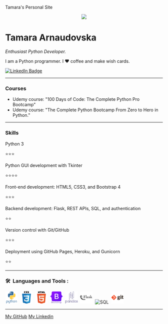  Tamara's Personal Site 
<p align="center"><img src="https://media2.giphy.com/media/v1.Y2lkPTc5MGI3NjExODQ3cmduM3I5ZTNydW5sYnlxN2t1b3EwMW9iY20zZzFkM2FiOGsyZSZlcD12MV9pbnRlcm5hbF9naWZfYnlfaWQmY3Q9Zw/L1R1tvI9svkIWwpVYr/giphy.webp"/></p>



Tamara Arnaudovska 
==================

_Enthusiast Python Developer._

I am a Python programmer. I ❤️ coffee and make wish cards.

<a href="https://www.linkedin.com/in/tamaraarnaudovska/"><img src="https://img.shields.io/badge/LinkedIn-blue?style=for-the-badge&logo=linkedin&logoColor=white" alt="LinkedIn Badge" width="90"></a>
* * *

### Courses

*   Udemy course: "100 Days of Code: The Complete Python Pro Bootcamp"
*   Udemy course: "The Complete Python Bootcamp From Zero to Hero in Python."

* * *

### Skills

Python 3

⭐️⭐️⭐️

Python GUI development with Tkinter

⭐️⭐️⭐️⭐️

Front-end development: HTML5, CSS3, and Bootstrap 4

⭐️⭐️⭐️

Backend development: Flask, REST APIs, SQL, and authentication

⭐️⭐️

Version control with Git/GitHub

⭐️⭐️⭐️

Deployment using GitHub Pages, Heroku, and Gunicorn

⭐️⭐️

* * *
### 🛠 &nbsp;Languages and Tools :

<p>
<img src="https://raw.githubusercontent.com/devicons/devicon/ca28c779441053191ff11710fe24a9e6c23690d6/icons/python/python-original-wordmark.svg" title="Python" alt="Python" width="40" height="40"/>&nbsp;
<img src="https://raw.githubusercontent.com/devicons/devicon/ca28c779441053191ff11710fe24a9e6c23690d6/icons/css3/css3-original-wordmark.svg"  title="CSS3" alt="CSS" width="40" height="40"/>&nbsp;
<img src="https://raw.githubusercontent.com/devicons/devicon/ca28c779441053191ff11710fe24a9e6c23690d6/icons/html5/html5-original-wordmark.svg" title="HTML5" alt="HTML" width="40" height="40"/>&nbsp;
<img src="https://raw.githubusercontent.com/devicons/devicon/ca28c779441053191ff11710fe24a9e6c23690d6/icons/bootstrap/bootstrap-original-wordmark.svg" title="Bootstrap" alt="Bootstrap" width="40" height="40"/>&nbsp;
<img src="https://raw.githubusercontent.com/devicons/devicon/ca28c779441053191ff11710fe24a9e6c23690d6/icons/pandas/pandas-line-wordmark.svg" title="Pandas" alt="Pandas" width="40" height="40"/>&nbsp;
<img src="https://raw.githubusercontent.com/devicons/devicon/ca28c779441053191ff11710fe24a9e6c23690d6/icons/flask/flask-original-wordmark.svg" title="Flask"  alt="Flask" width="40" height="40"/>&nbsp;
<img src="https://www.svgrepo.com/show/331760/sql-database-generic.svg" title="SQL"  alt="SQL" width="40" height="40"/>&nbsp;
<img src="https://raw.githubusercontent.com/devicons/devicon/ca28c779441053191ff11710fe24a9e6c23690d6/icons/git/git-original-wordmark.svg" title="Git" **alt="Git" width="40" height="40"/>&nbsp;
</p>

---

[My GitHub](https://github.com/tarnaudovska) [My Linkedin](https://www.linkedin.com/in/tamaraarnaudovska/)